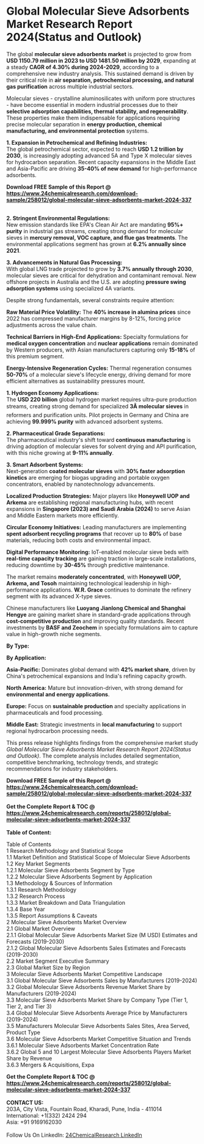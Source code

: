 <h1>Global Molecular Sieve Adsorbents Market Research Report 2024(Status and Outlook)</h1><p>The global <strong>molecular sieve adsorbents market</strong> is projected to grow from <strong>USD 1150.79 million in 2023 to USD 1481.50 million by 2029</strong>, expanding at a steady <strong>CAGR of 4.30% during 2024-2029</strong>, according to a comprehensive new industry analysis. This sustained demand is driven by their critical role in <strong>air separation, petrochemical processing, and natural gas purification</strong> across multiple industrial sectors.</p><p>Molecular sieves - crystalline aluminosilicates with uniform pore structures - have become essential in modern industrial processes due to their <strong>selective adsorption capabilities, thermal stability, and regenerability</strong>. These properties make them indispensable for applications requiring precise molecular separation in <strong>energy production, chemical manufacturing, and environmental protection</strong> systems.</p><p><strong>1. Expansion in Petrochemical and Refining Industries:</strong><br>
The global petrochemical sector, expected to reach <strong>USD 1.2 trillion by 2030</strong>, is increasingly adopting advanced 5A and Type X molecular sieves for hydrocarbon separation. Recent capacity expansions in the Middle East and Asia-Pacific are driving <strong>35-40% of new demand</strong> for high-performance adsorbents.</p><div><b>Download FREE Sample of this Report @ 
            <a href="https://www.24chemicalresearch.com/download-sample/258012/global-molecular-sieve-adsorbents-market-2024-337">
            https://www.24chemicalresearch.com/download-sample/258012/global-molecular-sieve-adsorbents-market-2024-337</a></b></div><br><p><strong>2. Stringent Environmental Regulations:</strong><br>
New emission standards like EPA's Clean Air Act are mandating <strong>95%+ purity</strong> in industrial gas streams, creating strong demand for molecular sieves in <strong>mercury removal, VOC capture, and flue gas treatments</strong>. The environmental applications segment has grown at <strong>6.2% annually since 2021</strong>.</p><p><strong>3. Advancements in Natural Gas Processing:</strong><br>
With global LNG trade projected to grow by <strong>3.7% annually through 2030</strong>, molecular sieves are critical for dehydration and contaminant removal. New offshore projects in Australia and the U.S. are adopting <strong>pressure swing adsorption systems</strong> using specialized 4A variants.</p><p>Despite strong fundamentals, several constraints require attention:</p><p><strong>Raw Material Price Volatility:</strong> The <strong>40% increase in alumina prices</strong> since 2022 has compressed manufacturer margins by 8-12%, forcing price adjustments across the value chain.</p><p><strong>Technical Barriers in High-End Applications:</strong> Specialty formulations for <strong>medical oxygen concentration</strong> and <strong>nuclear applications</strong> remain dominated by Western producers, with Asian manufacturers capturing only <strong>15-18%</strong> of this premium segment.</p><p><strong>Energy-Intensive Regeneration Cycles:</strong> Thermal regeneration consumes <strong>50-70%</strong> of a molecular sieve's lifecycle energy, driving demand for more efficient alternatives as sustainability pressures mount.</p><p><strong>1. Hydrogen Economy Applications:</strong><br>
The <strong>USD 220 billion</strong> global hydrogen market requires ultra-pure production streams, creating strong demand for specialized <strong>3Ã molecular sieves</strong> in reformers and purification units. Pilot projects in Germany and China are achieving <strong>99.999% purity</strong> with advanced adsorbent systems.</p><p><strong>2. Pharmaceutical Grade Separations:</strong><br>
The pharmaceutical industry's shift toward <strong>continuous manufacturing</strong> is driving adoption of molecular sieves for solvent drying and API purification, with this niche growing at <strong>9-11% annually</strong>.</p><p><strong>3. Smart Adsorbent Systems:</strong><br>
Next-generation <strong>coated molecular sieves</strong> with <strong>30% faster adsorption kinetics</strong> are emerging for biogas upgrading and portable oxygen concentrators, enabled by nanotechnology advancements.</p><p><strong>Localized Production Strategies:</strong> Major players like <strong>Honeywell UOP and Arkema</strong> are establishing regional manufacturing hubs, with recent expansions in <strong>Singapore (2023) and Saudi Arabia (2024)</strong> to serve Asian and Middle Eastern markets more efficiently.</p><p><strong>Circular Economy Initiatives:</strong> Leading manufacturers are implementing <strong>spent adsorbent recycling programs</strong> that recover up to <strong>80%</strong> of base materials, reducing both costs and environmental impact.</p><p><strong>Digital Performance Monitoring:</strong> IoT-enabled molecular sieve beds with <strong>real-time capacity tracking</strong> are gaining traction in large-scale installations, reducing downtime by <strong>30-45%</strong> through predictive maintenance.</p><p>The market remains <strong>moderately concentrated</strong>, with <strong>Honeywell UOP, Arkema, and Tosoh</strong> maintaining technological leadership in high-performance applications. <strong>W.R. Grace</strong> continues to dominate the refinery segment with its advanced X-type sieves.</p><p>Chinese manufacturers like <strong>Luoyang Jianlong Chemical and Shanghai Hengye</strong> are gaining market share in standard-grade applications through <strong>cost-competitive production</strong> and improving quality standards. Recent investments by <strong>BASF and Zeochem</strong> in specialty formulations aim to capture value in high-growth niche segments.</p><p><strong>By Type:</strong></p><p><strong>By Application:</strong></p><p><strong>Asia-Pacific:</strong> Dominates global demand with <strong>42% market share</strong>, driven by China's petrochemical expansions and India's refining capacity growth.</p><p><strong>North America:</strong> Mature but innovation-driven, with strong demand for <strong>environmental and energy applications</strong>.</p><p><strong>Europe:</strong> Focus on <strong>sustainable production</strong> and specialty applications in pharmaceuticals and food processing.</p><p><strong>Middle East:</strong> Strategic investments in <strong>local manufacturing</strong> to support regional hydrocarbon processing needs.</p><p>This press release highlights findings from the comprehensive market study <em>Global Molecular Sieve Adsorbents Market Research Report 2024(Status and Outlook)</em>. The complete analysis includes detailed segmentation, competitive benchmarking, technology trends, and strategic recommendations for industry stakeholders.</p><div><b>Download FREE Sample of this Report @ 
            <a href="https://www.24chemicalresearch.com/download-sample/258012/global-molecular-sieve-adsorbents-market-2024-337">
            https://www.24chemicalresearch.com/download-sample/258012/global-molecular-sieve-adsorbents-market-2024-337</a></b></div><br><div><b>Get the Complete Report & TOC @ 
            <a href="https://www.24chemicalresearch.com/reports/258012/global-molecular-sieve-adsorbents-market-2024-337">
            https://www.24chemicalresearch.com/reports/258012/global-molecular-sieve-adsorbents-market-2024-337</a></b></div><br>
            <b>Table of Content:</b><p>Table of Contents<br />
1 Research Methodology and Statistical Scope<br />
1.1 Market Definition and Statistical Scope of Molecular Sieve Adsorbents<br />
1.2 Key Market Segments<br />
1.2.1 Molecular Sieve Adsorbents Segment by Type<br />
1.2.2 Molecular Sieve Adsorbents Segment by Application<br />
1.3 Methodology & Sources of Information<br />
1.3.1 Research Methodology<br />
1.3.2 Research Process<br />
1.3.3 Market Breakdown and Data Triangulation<br />
1.3.4 Base Year<br />
1.3.5 Report Assumptions & Caveats<br />
2 Molecular Sieve Adsorbents Market Overview<br />
2.1 Global Market Overview<br />
2.1.1 Global Molecular Sieve Adsorbents Market Size (M USD) Estimates and Forecasts (2019-2030)<br />
2.1.2 Global Molecular Sieve Adsorbents Sales Estimates and Forecasts (2019-2030)<br />
2.2 Market Segment Executive Summary<br />
2.3 Global Market Size by Region<br />
3 Molecular Sieve Adsorbents Market Competitive Landscape<br />
3.1 Global Molecular Sieve Adsorbents Sales by Manufacturers (2019-2024)<br />
3.2 Global Molecular Sieve Adsorbents Revenue Market Share by Manufacturers (2019-2024)<br />
3.3 Molecular Sieve Adsorbents Market Share by Company Type (Tier 1, Tier 2, and Tier 3)<br />
3.4 Global Molecular Sieve Adsorbents Average Price by Manufacturers (2019-2024)<br />
3.5 Manufacturers Molecular Sieve Adsorbents Sales Sites, Area Served, Product Type<br />
3.6 Molecular Sieve Adsorbents Market Competitive Situation and Trends<br />
3.6.1 Molecular Sieve Adsorbents Market Concentration Rate<br />
3.6.2 Global 5 and 10 Largest Molecular Sieve Adsorbents Players Market Share by Revenue<br />
3.6.3 Mergers & Acquisitions, Expa</p><div><b>Get the Complete Report & TOC @ 
            <a href="https://www.24chemicalresearch.com/reports/258012/global-molecular-sieve-adsorbents-market-2024-337">
            https://www.24chemicalresearch.com/reports/258012/global-molecular-sieve-adsorbents-market-2024-337</a></b></div><br><b>CONTACT US:</b><br>
            203A, City Vista, Fountain Road, Kharadi, Pune, India - 411014<br>
            International: +1(332) 2424 294<br>
            Asia: +91 9169162030 <br><br>
            Follow Us On LinkedIn: <a href="https://www.linkedin.com/company/24chemicalresearch/">24ChemicalResearch LinkedIn</a>